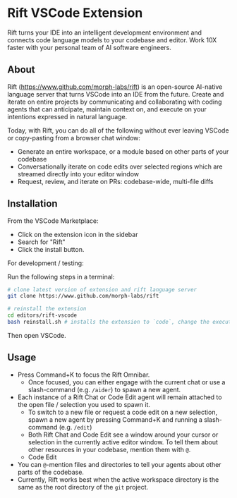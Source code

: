 # Rift VSCode Extension

Rift turns your IDE into an intelligent development environment and connects code language models to your codebase and editor. Work 10X faster with your personal team of AI software engineers.

## About

Rift (https://www.github.com/morph-labs/rift) is an open-source AI-native language server that turns VSCode into an IDE from the future. Create and iterate on entire projects by communicating and collaborating with coding agents that can anticipate, maintain context on, and execute on your intentions expressed in natural language.

Today, with Rift, you can do all of the following without ever leaving VSCode or copy-pasting from a browser chat window:

- Generate an entire workspace, or a module based on other parts of your codebase
- Conversationally iterate on code edits over selected regions which are streamed directly into your editor window
- Request, review, and iterate on PRs: codebase-wide, multi-file diffs

## Installation

From the VSCode Marketplace:

- Click on the extension icon in the sidebar
- Search for "Rift"
- Click the install button.

For development / testing: 

Run the following steps in a terminal:

```bash
# clone latest version of extension and rift language server
git clone https://www.github.com/morph-labs/rift

# reinstall the extension
cd editors/rift-vscode
bash reinstall.sh # installs the extension to `code`, change the executable as needed
```

Then open VSCode.

## Usage
- Press Command+K to focus the Rift Omnibar.
  - Once focused, you can either engage with the current chat or use a slash-command (e.g. `/aider`) to spawn a new agent.
- Each instance of a Rift Chat or Code Edit agent will remain attached to the open file / selection you used to spawn it.
  - To switch to a new file or request a code edit on a new selection, spawn a new agent by pressing Command+K and running a slash-command (e.g. `/edit`)
  - Both Rift Chat and Code Edit see a window around your cursor or selection in the currently active editor window. To tell them about other resources in your codebase, mention them with `@`.
  - Code Edit 
- You can `@`-mention files and directories to tell your agents about other parts of the codebase.
- Currently, Rift works best when the active workspace directory is the same as the root directory of the `git` project.

